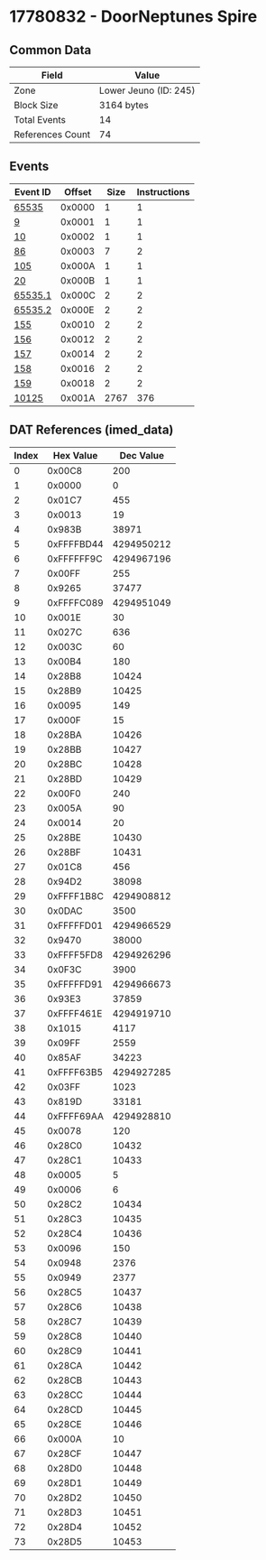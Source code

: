 # 17780832 - DoorNeptunes Spire

## Common Data

| Field            | Value                 |
|------------------|-----------------------|
| Zone             | Lower Jeuno (ID: 245) |
| Block Size       | 3164 bytes            |
| Total Events     | 14                    |
| References Count | 74                    |

## Events

| Event ID                | Offset   |   Size |   Instructions |
|-------------------------|----------|--------|----------------|
| [65535](./65535.md)     | 0x0000   |      1 |              1 |
| [9](./9.md)             | 0x0001   |      1 |              1 |
| [10](./10.md)           | 0x0002   |      1 |              1 |
| [86](./86.md)           | 0x0003   |      7 |              2 |
| [105](./105.md)         | 0x000A   |      1 |              1 |
| [20](./20.md)           | 0x000B   |      1 |              1 |
| [65535.1](./65535.1.md) | 0x000C   |      2 |              2 |
| [65535.2](./65535.2.md) | 0x000E   |      2 |              2 |
| [155](./155.md)         | 0x0010   |      2 |              2 |
| [156](./156.md)         | 0x0012   |      2 |              2 |
| [157](./157.md)         | 0x0014   |      2 |              2 |
| [158](./158.md)         | 0x0016   |      2 |              2 |
| [159](./159.md)         | 0x0018   |      2 |              2 |
| [10125](./10125.md)     | 0x001A   |   2767 |            376 |

## DAT References (imed_data)

|   Index | Hex Value   |   Dec Value |
|---------|-------------|-------------|
|       0 | 0x00C8      |         200 |
|       1 | 0x0000      |           0 |
|       2 | 0x01C7      |         455 |
|       3 | 0x0013      |          19 |
|       4 | 0x983B      |       38971 |
|       5 | 0xFFFFBD44  |  4294950212 |
|       6 | 0xFFFFFF9C  |  4294967196 |
|       7 | 0x00FF      |         255 |
|       8 | 0x9265      |       37477 |
|       9 | 0xFFFFC089  |  4294951049 |
|      10 | 0x001E      |          30 |
|      11 | 0x027C      |         636 |
|      12 | 0x003C      |          60 |
|      13 | 0x00B4      |         180 |
|      14 | 0x28B8      |       10424 |
|      15 | 0x28B9      |       10425 |
|      16 | 0x0095      |         149 |
|      17 | 0x000F      |          15 |
|      18 | 0x28BA      |       10426 |
|      19 | 0x28BB      |       10427 |
|      20 | 0x28BC      |       10428 |
|      21 | 0x28BD      |       10429 |
|      22 | 0x00F0      |         240 |
|      23 | 0x005A      |          90 |
|      24 | 0x0014      |          20 |
|      25 | 0x28BE      |       10430 |
|      26 | 0x28BF      |       10431 |
|      27 | 0x01C8      |         456 |
|      28 | 0x94D2      |       38098 |
|      29 | 0xFFFF1B8C  |  4294908812 |
|      30 | 0x0DAC      |        3500 |
|      31 | 0xFFFFFD01  |  4294966529 |
|      32 | 0x9470      |       38000 |
|      33 | 0xFFFF5FD8  |  4294926296 |
|      34 | 0x0F3C      |        3900 |
|      35 | 0xFFFFFD91  |  4294966673 |
|      36 | 0x93E3      |       37859 |
|      37 | 0xFFFF461E  |  4294919710 |
|      38 | 0x1015      |        4117 |
|      39 | 0x09FF      |        2559 |
|      40 | 0x85AF      |       34223 |
|      41 | 0xFFFF63B5  |  4294927285 |
|      42 | 0x03FF      |        1023 |
|      43 | 0x819D      |       33181 |
|      44 | 0xFFFF69AA  |  4294928810 |
|      45 | 0x0078      |         120 |
|      46 | 0x28C0      |       10432 |
|      47 | 0x28C1      |       10433 |
|      48 | 0x0005      |           5 |
|      49 | 0x0006      |           6 |
|      50 | 0x28C2      |       10434 |
|      51 | 0x28C3      |       10435 |
|      52 | 0x28C4      |       10436 |
|      53 | 0x0096      |         150 |
|      54 | 0x0948      |        2376 |
|      55 | 0x0949      |        2377 |
|      56 | 0x28C5      |       10437 |
|      57 | 0x28C6      |       10438 |
|      58 | 0x28C7      |       10439 |
|      59 | 0x28C8      |       10440 |
|      60 | 0x28C9      |       10441 |
|      61 | 0x28CA      |       10442 |
|      62 | 0x28CB      |       10443 |
|      63 | 0x28CC      |       10444 |
|      64 | 0x28CD      |       10445 |
|      65 | 0x28CE      |       10446 |
|      66 | 0x000A      |          10 |
|      67 | 0x28CF      |       10447 |
|      68 | 0x28D0      |       10448 |
|      69 | 0x28D1      |       10449 |
|      70 | 0x28D2      |       10450 |
|      71 | 0x28D3      |       10451 |
|      72 | 0x28D4      |       10452 |
|      73 | 0x28D5      |       10453 |
